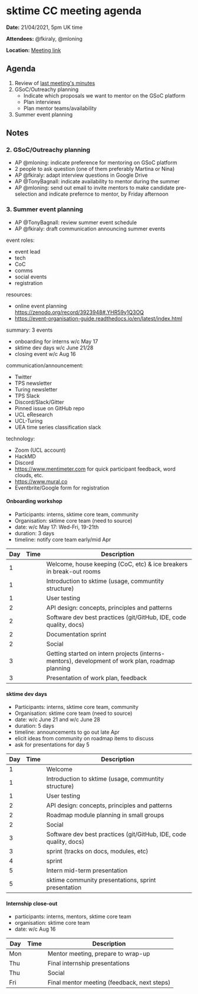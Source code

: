 # sktime CC meeting agenda

**Date:** 
21/04/2021, 5pm UK time

**Attendees:** 
@fkiraly, @mloning

**Location:** 
[Meeting link](https://teams.microsoft.com/dl/launcher/launcher.html?url=%2F_%23%2Fl%2Fmeetup-join%2F19%3Ameeting_NmEyMTM3ZDUtNjJjNi00MzBhLWFhOTgtYWQzYjVjMDg0MzMw%40thread.v2%2F0%3Fcontext%3D%257b%2522Tid%2522%253a%25221faf88fe-a998-4c5b-93c9-210a11d9a5c2%2522%252c%2522Oid%2522%253a%252223d931bf-479e-4e7b-a270-88a94a293f44%2522%257d%26anon%3Dtrue&type=meetup-join&deeplinkId=ad0714a4-04b3-445d-b723-c9eccd532b9d&directDl=true&msLaunch=true&enableMobilePage=true&suppressPrompt=true)

## Agenda
1. Review of [last meeting's minutes](https://github.com/sktime/community-council/tree/master/previous_meetings)
1. GSoC/Outreachy planning
    * Indicate which proposals we want to mentor on the GSoC platform
    * Plan interviews
    * Plan mentor teams/availability
1. Summer event planning 


## Notes

### 2. GSoC/Outreachy planning
* AP @mloning: indicate preference for mentoring on GSoC platform
* 2 people to ask question (one of them preferably Martina or Nina)
* AP @fkiraly: adapt interview questions in Google Drive
* AP @TonyBagnall: indicate availability to mentor during the summer
* AP @mloning: send out email to invite mentors to make candidate pre-selection and indicate prefernce to mentor, by Friday afternoon

### 3. Summer event planning
* AP @TonyBagnall: review summer event schedule
* AP @fkiraly: draft communication announcing summer events

event roles:
* event lead
* tech 
* CoC
* comms
* social events
* registration

resources:
* online event planning https://zenodo.org/record/3923948#.YHR59y1Q3OQ
* https://event-organisation-guide.readthedocs.io/en/latest/index.html
 
summary: 3 events
* onboarding for interns w/c May 17
* sktime dev days w/c June 21/28
* closing event w/c Aug 16

communication/announcement:
* Twitter
* TPS newsletter
* Turing newsletter
* TPS Slack
* Discord/Slack/Gitter
* Pinned issue on GitHub repo
* UCL eResearch
* UCL-Turing 
* UEA time series classification slack

technology:
* Zoom (UCL account)
* HackMD
* Discord
* https://www.mentimeter.com for quick participant feedback, word clouds, etc.
* https://www.mural.co
* Eventbrite/Google form for registration

#### Onboarding workshop
* Participants: interns, sktime core team, community
* Organisation: sktime core team (need to source)
* date: w/c May 17: Wed-Fri, 19-21th
* duration: 3 days
* timeline: notify core team early/mid Apr

|Day | Time | Description|
|---|---|---|
| 1 |  | Welcome, house keeping (CoC, etc) & ice breakers in break-out rooms |
| 1 |  | Introduction to sktime (usage, communtity structure) |
| 1 |  | User testing |
| 2 |  | API design: concepts, principles and patterns |
| 2 |  | Software dev best practices (git/GitHub, IDE, code quality, docs) |
| 2 |  | Documentation sprint |
| 2 |  | Social |
| 3 |  | Getting started on intern projects (interns-mentors), development of work plan, roadmap planning |
| 3 |  | Presentation of work plan, feedback |


#### sktime dev days
* Participants: interns, sktime core team, community
* Organisation: sktime core team (need to source)
* date: w/c June 21 and w/c June 28
* duration: 5 days
* timeline: announcements to go out late Apr
* elicit ideas from community on roadmap items to discuss
* ask for presentations for day 5

|Day | Time | Description|
|---|---|---|
| 1 |  | Welcome |
| 1 |  | Introduction to sktime (usage, communtity structure) |
| 1 |  | User testing |
| 2 |  | API design: concepts, principles and patterns | 
| 2 |  | Roadmap module planning in small groups |
| 2 |  | Social |
| 3 |  | Software dev best practices (git/GitHub, IDE, code quality, docs) |
| 3 |  | sprint (tracks on docs, modules, etc) |
| 4 |  | sprint |
| 5 |  | Intern mid-term presentation |
| 5 |  | sktime community presentations, sprint presentation |


#### Internship close-out
* participants: interns, mentors, sktime core team
* organisation: sktime core team
* date: w/c Aug 16

|Day | Time | Description|
|---|---|---|
| Mon |  | Mentor meeting, prepare to wrap-up |
| Thu |  | Final internship presentations |
| Thu |  | Social |
| Fri |  | Final mentor meeting (feedback, next steps) |



